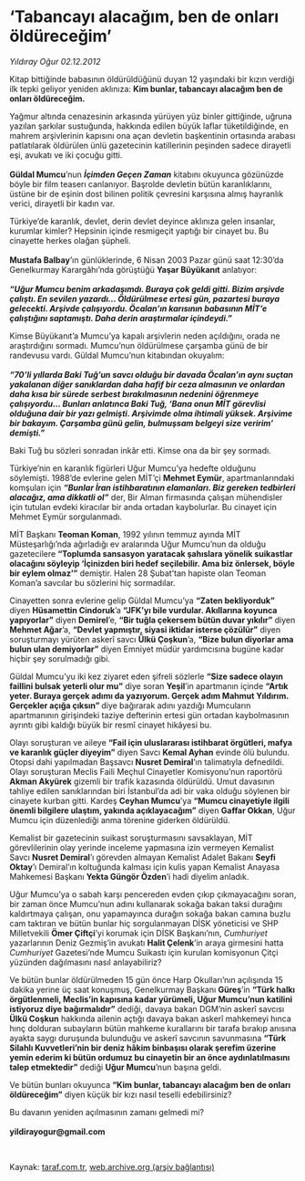 # ‘Tabancayı alacağım, ben de onları öldüreceğim’

*Yıldıray Oğur 02.12.2012*

<div class="yazi"><p>Kitap bittiğinde babasının öldürüldüğünü duyan 12 yaşındaki bir kızın verdiği ilk tepki geliyor yeniden aklınıza: <b>Kim bunlar, tabancayı alacağım ben de onları öldüreceğim.</b></p>
<p>Yağmur altında cenazesinin arkasında yürüyen yüz binler gittiğinde, uğruna yazılan şarkılar sustuğunda, hakkında edilen büyük laflar tüketildiğinde, en mahrem arşivlerinin kapısını ona açan devletin başkentinin ortasında arabası patlatılarak öldürülen ünlü gazetecinin katillerinin peşinden sadece dirayetli eşi, avukatı ve iki çocuğu gitti.<br/><br/><b>Güldal Mumcu</b>’nun <b><i>İçimden Geçen Zaman</i></b> kitabını okuyunca gözünüzde böyle bir film teaserı canlanıyor. Başrolde devletin bütün karanlıklarını, üstüne bir de eşinin dost bilinen politik çevresini karşısına almış hayranlık verici, dirayetli bir kadın var. </p>
<p>Türkiye’de karanlık, devlet, derin devlet deyince aklınıza gelen insanlar, kurumlar kimler? Hepsinin içinde resmigeçit yaptığı bir cinayet bu. Bu cinayette herkes olağan şüpheli.<br/><br/><b>Mustafa Balbay</b>’ın günlüklerinde, 6 Nisan 2003 Pazar günü saat 12:30’da Genelkurmay Karargâhı’nda görüştüğü <b>Yaşar Büyükanıt</b> anlatıyor:<br/><br/><b><i>“Uğur Mumcu benim arkadaşımdı. Buraya çok geldi gitti. Bizim arşivde çalıştı. En sevilen yazardı... Öldürülmese ertesi gün, pazartesi buraya gelecekti. Arşivde çalışıyordu. Öcalan’ın karısının babasının MİT’e çalıştığını saptamıştı. Daha derin araştırmalar içindeydi.”</i></b></p>
<p>Kimse Büyükanıt’a Mumcu’ya kapalı arşivlerin neden açıldığını, orada ne araştırdığını sormadı. Mumcu’nun öldürülmese çarşamba günü de bir randevusu vardı. Güldal Mumcu’nun kitabından okuyalım:<br/><br/><b><i>“70’li yıllarda Baki Tuğ’un savcı olduğu bir davada Öcalan’ın aynı suçtan yakalanan diğer sanıklardan daha hafif bir ceza almasının ve onlardan daha kısa bir sürede serbest bırakılmasının nedenini öğrenmeye çalışıyordu... Bunları anlatınca Baki Tuğ, ‘Bana onun MİT görevlisi olduğuna dair bir yazı gelmişti. Arşivimde olma ihtimali yüksek. Arşivime bir bakayım. Çarşamba günü gelin, bulmuşsam belgeyi size veririm’ demişti.” </i></b></p>
<p>Baki Tuğ bu sözleri sonradan inkâr etti. Kimse ona da bir şey sormadı. </p>
<p>Türkiye’nin en karanlık figürleri Uğur Mumcu’ya hedefte olduğunu söylemişti. 1988’de evlerine gelen MİT’çi <b>Mehmet Eymür</b>, apartmanlarındaki komşuları için <b><i>“Bunlar İran istihbaratının elamanları. Biz gereken tedbirleri alacağız, ama dikkatli ol”</i></b> der, Bir Alman firmasında çalışan mühendisler için tutulan evdeki kiracılar bir anda ortadan kaybolurlar. Bu cinayet için Mehmet Eymür sorgulanmadı. </p>
<p>MİT Başkanı <b>Teoman Koman</b>, 1992 yılının temmuz ayında MİT Müsteşarlığı’nda ağırladığı ev aralarında Uğur Mumcu’nun da olduğu gazetecilere <b>“Toplumda sansasyon yaratacak şahıslara yönelik suikastlar olacağını söyleyip ‘İçinizden biri hedef seçilebilir. Ama biz önlersek, böyle bir eylem olmaz’”</b> demiştir. Halen 28 Şubat’tan hapiste olan Teoman Koman’a savcılar bu sözlerini hiç sormadılar.</p>
<p>Cinayetten sonra evlerine gelip Güldal Mumcu’ya <b>“Zaten bekliyorduk”</b> diyen <b>Hüsamettin Cindoruk</b>’a <b>“JFK’yı bile vurdular. Akıllarına koyunca yapıyorlar”</b> diyen <b>Demirel</b>’e, <b>“Bir tuğla çekersem bütün duvar yıkılır”</b> diyen <b>Mehmet Ağar</b>’a, <b>“Devlet yapmıştır, siyasi iktidar isterse çözülür”</b> diyen soruşturmayı yürüten askerî savcı <b>Ülkü Çoşkun</b>’a, <b>“Bize bulun diyorlar ama bulun ulan demiyorlar”</b> diyen Emniyet müdür yardımcısına bugüne kadar hiçbir şey sorulmadığı gibi.</p>
<p>Güldal Mumcu’yu iki kez ziyaret eden şifreli sözlerle <b>“Size sadece olayın faillini bulsak yeterli olur mu”</b> diye soran <b>Yeşil</b>’in apartmanın içinde <b>“Artık yeter. Buraya gerçek adımı da yazıyorum. Gerçek adım Mahmut Yıldırım. Gerçekler açığa çıksın” </b>diye bağırarak adını yazdığı Mumcuların apartmanının girişindeki taziye defterinin ertesi gün ortadan kaybolmasının ayrıntı gibi kaldığı büyük bir resmî cinayet hikâyesi bu.</p>
<p>Olayı soruşturan ve aileye <b>“Fail için uluslararası istihbarat örgütleri, mafya ve karanlık güçler diyeyim”</b> diyen Savcı <b>Kemal Ayhan</b> evinde ölü bulundu. Otopsi dahi yapılmadan Başsavcı <b>Nusret Demiral</b>’ın talimatıyla defnedildi. Olayı soruşturan Meclis Faili Meçhul Cinayetler Komisyonu’nun raportörü <b>Akman Akyürek</b> gizemli bir trafik kazasında öldürüldü. Umut davasının tahliye edilen sanıklarından biri İstanbul’da adi bir vaka olduğu söylenen bir cinayete kurban gitti. Kardeş <b>Ceyhan Mumcu</b>’ya <b>“Mumcu cinayetiyle ilgili önemli bilgilere ulaştım, yakında açıklayacağım”</b> diyen <b>Gaffar Okkan</b>, Uğur Mumcu için düzenlediği anma törenine giderken öldürüldü. </p>
<p>Kemalist bir gazetecinin suikast soruşturmasını savsaklayan, MİT görevlilerinin olay yerinde inceleme yapmasına izin vermeyen Kemalist Savcı <b>Nusret Demiral</b>’ı görevden almayan Kemalist Adalet Bakanı <b>Seyfi Oktay</b>’ı Demiral’ın koltuğunda kalması için kulis yapan Kemalist Anayasa Mahkemesi Başkanı <b>Yekta Güngör Özden</b>’i hadi diyelim anladık.</p>
<p>Uğur Mumcu’ya o sabah karşı pencereden evden çıkıp çıkmayacağını soran, bir zaman önce Mumcu’nun adını kullanarak sokağa bakan taksi durağını kaldırtmaya çalışan, onu yapamayınca durağın sokağa bakan camına buzlu cam taktıran ve bütün bunlar hiç sorgulanmayan DİSK yöneticisi ve SHP Milletvekili <b>Ömer Çiftçi</b>’yi korumak için DİSK Başkanı’nın, <i>Cumhuriyet</i> yazarlarının Deniz Gezmiş’in avukatı <b>Halit Çelenk</b>’in araya girmesini hatta <i>Cumhuriyet</i> Gazetesi’nde Mumcu Suikastı için kurulan komisyonun Çitçi yüzünden dağılmasını nasıl anlayabiliriz? </p>
<p>Ve bütün bunlar öldürülmeden 15 gün önce Harp Okulları’nın açılışında 15 dakika yerine üç saat konuşmuş, Genelkurmay Başkanı <b>Güreş</b>’in <b>“Türk halkı örgütlenmeli, Meclis’in kapısına kadar yürümeli, Uğur Mumcu’nun katilini istiyoruz diye bağırmalıdır”</b> dediği, davaya bakan DGM’nin askerî savcısı <b>Ülkü Coşkun</b> hakkında ailenin açtığı davaya bakan askerî mahkemeyi hınca hınç dolduran subayların bütün mahkeme kurallarını bir tarafa bırakıp anısına ayakta saygı duruşunda bulunduğu ve askerî savcının savunmasına <b>“Türk Silahlı Kuvvetleri’nin bir deniz hâkim binbaşısı olarak şerefim üzerine yemin ederim ki bütün ordumuz bu cinayetin bir an önce aydınlatılmasını talep etmektedir”</b> dediği <b>Uğur Mumcu</b>’nun başına geldi.</p>
<p>Ve bütün bunları okuyunca <b>“Kim bunlar, tabancayı alacağım ben de onları öldüreceğim”</b> diyen küçük bir kızı nasıl teselli edebilirsiniz?</p>
<p>Bu davanın yeniden açılmasının zamanı gelmedi mi?<br/><br/><b>yildirayogur@gmail.com</b></p>
<p> </p>
</div>

Kaynak: [taraf.com.tr](http://www.taraf.com.tr/yildiray-ogur/makale-tabancayi-alacagim-ben-de-onlari-oldurecegim.htm), [web.archive.org (arşiv bağlantısı)](http://web.archive.org/web/20130709121858/http://www.taraf.com.tr/yildiray-ogur/makale-tabancayi-alacagim-ben-de-onlari-oldurecegim.htm)
